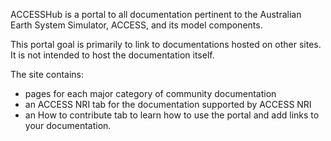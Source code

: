 
ACCESSHub is a portal to all documentation pertinent to the Australian Earth System Simulator, ACCESS, and its model components.

This portal goal is primarily to link to documentations hosted on other sites. It is not intended to host the documentation itself.

The site contains:

- pages for each major category of community documentation
- an ACCESS NRI tab for the documentation supported by ACCESS NRI
- an How to contribute tab to learn how to use the portal and add links to your documentation.
